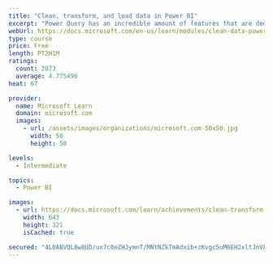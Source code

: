 ```yaml
---
title: "Clean, transform, and load data in Power BI"
excerpt: "Power Query has an incredible amount of features that are dedicated to helping you clean and prepare your data for analysis. You will learn how to simplify a complicated model, change data types, rename objects, and pivot data. You will also learn how to profile columns so that you know which columns have the valuable data that you’re seeking for deeper analytics."
webUrl: https://docs.microsoft.com/en-us/learn/modules/clean-data-power-bi/
type: course
price: Free
length: PT2H1M
ratings:
  count: 2873
  average: 4.775496
heat: 67

provider:
  name: Microsoft Learn
  domain: microsoft.com
  images:
    - url: /assets/images/organizations/microsoft.com-50x50.jpg
      width: 50
      height: 50

levels:
  - Intermediate

topics:
  - Power BI

images:
  - url: https://docs.microsoft.com/learn/achievements/clean-transform-and-load-data-in-power-bi-social.png
    width: 643
    height: 321
    isCached: true

secured: "4L0ABVQL8w8UD/ux7c0eZHJymnT/MNtNZkTmAdxib+zKvgc5uM0EH2xltJnV89h0dBRNS8i4xqnUBCg2sTsRQ+fgFRaHLE/kv2Wfq9ojmEP2TR5j6vvlxbQabqWhZZ6fIXJp9XST+H/DxbjaFRbkpFSv2HC1Tr9MaOPCwGj2nE/MNyYzBWRNEZpp+OuuOJxsiyo7t41N02faOb32g4qn5Z5lTMgqKwTqoi8F6Xu4DkpETEwfbG7fT/A5g94gCLLZydO1b2YQ2LQqsJJEVAqm3OpGY8XO2Mw1+p38VICQOvvl00CZqIweO/rmjN2+b6Q5qpckMzPQ8AG+NUFvZ/A5dsjHnJ28WICc/F87XYx+KzfAR3t/Exe+dujTDKNfaRxMKBoCKKeIzno3CegVESZji+Ty0FG5C6vs9whLtWqjNt8=;oYBkTsr+g3XSjs58qsH9NQ=="
---
```


